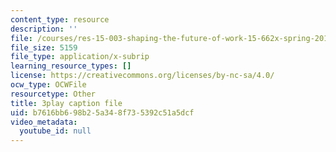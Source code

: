 ```yaml
---
content_type: resource
description: ''
file: /courses/res-15-003-shaping-the-future-of-work-15-662x-spring-2016/b7616bb698b25a348f735392c51a5dcf_cLfyjIlu9Uw.vtt
file_size: 5159
file_type: application/x-subrip
learning_resource_types: []
license: https://creativecommons.org/licenses/by-nc-sa/4.0/
ocw_type: OCWFile
resourcetype: Other
title: 3play caption file
uid: b7616bb6-98b2-5a34-8f73-5392c51a5dcf
video_metadata:
  youtube_id: null
---
```

